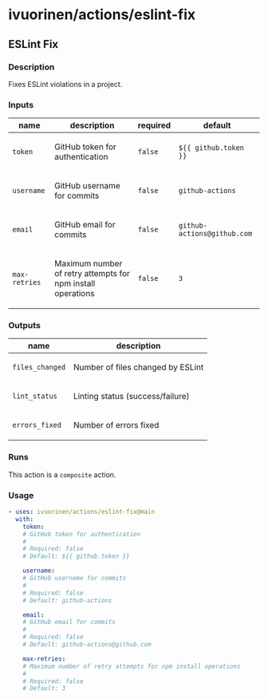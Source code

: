 # ivuorinen/actions/eslint-fix

## ESLint Fix

### Description

Fixes ESLint violations in a project.

### Inputs

| name          | description                                                        | required | default                     |
|---------------|--------------------------------------------------------------------|----------|-----------------------------|
| `token`       | <p>GitHub token for authentication</p>                             | `false`  | `${{ github.token }}`       |
| `username`    | <p>GitHub username for commits</p>                                 | `false`  | `github-actions`            |
| `email`       | <p>GitHub email for commits</p>                                    | `false`  | `github-actions@github.com` |
| `max-retries` | <p>Maximum number of retry attempts for npm install operations</p> | `false`  | `3`                         |

### Outputs

| name            | description                              |
|-----------------|------------------------------------------|
| `files_changed` | <p>Number of files changed by ESLint</p> |
| `lint_status`   | <p>Linting status (success/failure)</p>  |
| `errors_fixed`  | <p>Number of errors fixed</p>            |

### Runs

This action is a `composite` action.

### Usage

```yaml
- uses: ivuorinen/actions/eslint-fix@main
  with:
    token:
    # GitHub token for authentication
    #
    # Required: false
    # Default: ${{ github.token }}

    username:
    # GitHub username for commits
    #
    # Required: false
    # Default: github-actions

    email:
    # GitHub email for commits
    #
    # Required: false
    # Default: github-actions@github.com

    max-retries:
    # Maximum number of retry attempts for npm install operations
    #
    # Required: false
    # Default: 3
```
